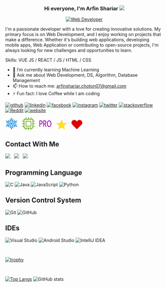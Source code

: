 <h3 align="center">
    Hi everyone, I'm Arfin Shariar
    <img src="https://media.giphy.com/media/l1J9NJRqBAp3iHaxO/giphy.gif" width="50">
</h3>
<p align="center">
    <a href="https://git.io/typing-svg"><img src="https://readme-typing-svg.demolab.com?font=Fira+Code&size=16&pause=1000&color=36BA98&center=true&vCenter=true&random=false&width=435&lines=Web+Developer+%26+Machine+Learning+Expert;Coding+in+My+Blood" alt="Web Developer" /></a>
</p>


I'm a passionate developer with a love for creating innovative solutions. My primary focus is on Web Development, and I enjoy working on projects that make a difference. Whether it's building web applications, developing mobile apps, Web Application or contributing to open-source projects, I'm always looking for new challenges and opportunities to learn.

Skills: VUE JS / REACT / JS / HTML / CSS

- 🌱 I’m currently learning Machine Learning 
- 💬 Ask me about Web Development, DS, Algorithm, Database Management 
- 📫 How to reach me: arfinshariar.choton07@gmail.com 
- ⚡ Fun fact: I love Coffee while I am coding 


[<img src='https://cdn.jsdelivr.net/npm/simple-icons@3.0.1/icons/github.svg' alt='github' height='40'>](https://github.com/ArfinShariar23)  [<img src='https://cdn.jsdelivr.net/npm/simple-icons@3.0.1/icons/linkedin.svg' alt='linkedin' height='40'>](https://www.linkedin.com/in/Arfin_Shariar/)  [<img src='https://cdn.jsdelivr.net/npm/simple-icons@3.0.1/icons/facebook.svg' alt='facebook' height='40'>](https://www.facebook.com/Arfin_Shariar)  [<img src='https://cdn.jsdelivr.net/npm/simple-icons@3.0.1/icons/instagram.svg' alt='instagram' height='40'>](https://www.instagram.com/arfin_shariar/)  [<img src='https://cdn.jsdelivr.net/npm/simple-icons@3.0.1/icons/twitter.svg' alt='twitter' height='40'>](https://twitter.com/Arfin_Shariar)  [<img src='https://cdn.jsdelivr.net/npm/simple-icons@3.0.1/icons/stackoverflow.svg' alt='stackoverflow' height='40'>](https://stackoverflow.com/users/Arfin_Shariar)  [<img src='https://cdn.jsdelivr.net/npm/simple-icons@3.0.1/icons/reddit.svg' alt='Reddit' height='40'>](https://www.reddit.com/user/Arfin_Shariar)  [<img src='https://cdn.jsdelivr.net/npm/simple-icons@3.0.1/icons/icloud.svg' alt='website' height='40'>](www.arfinshariar23.com)  

<a href='https://archiveprogram.github.com/'><img src='https://raw.githubusercontent.com/acervenky/animated-github-badges/master/assets/acbadge.gif' width='40' height='40'></a> <a href='https://docs.github.com/en/developers'><img src='https://raw.githubusercontent.com/acervenky/animated-github-badges/master/assets/devbadge.gif' width='40' height='40'></a> <a href='https://github.com/pricing'><img src='https://raw.githubusercontent.com/acervenky/animated-github-badges/master/assets/pro.gif' width='40' height='40'></a> <a href='https://stars.github.com/'><img src='https://raw.githubusercontent.com/acervenky/animated-github-badges/master/assets/starbadge.gif' width='35' height='35'></a> <a href='https://docs.github.com/en/github/supporting-the-open-source-community-with-github-sponsors'><img src='https://raw.githubusercontent.com/acervenky/animated-github-badges/master/assets/sponsorbadge.gif' width='35' height='35'></a> 
<br>

## Contact With Me
<a href="https://www.linkedin.com/in/arfin-shariar?utm_source=share&utm_campaign=share_via&utm_content=profile&utm_medium=ios_app" target="_blank"><img src="https://img.shields.io/badge/linkedin-%230077B5.svg?style=for-the-badge&logo=linkedin&logoColor=white"/></a> &nbsp;
<a href="tal.cse201@gmail.com" target="_blank"><img src="https://img.shields.io/badge/Gmail-D14836?style=for-the-badge&logo=gmail&logoColor=white"/></a> &nbsp;
<a href="https://drive.google.com/file/d/1evDmDpP3H9rRyEJZck5MKkdhd-w5iS8b/view" target="_blank"><img src="https://img.shields.io/badge/My%20resume-EC1C24.svg?style=for-the-badge&logo=Adobe%20Acrobat%20Reader&logoColor=white"/></a>

## Programming Language
![C](https://img.shields.io/badge/c-%2300599C.svg?style=for-the-badge&logo=c&logoColor=white) 
![Java](https://img.shields.io/badge/java-%23ED8B00.svg?style=for-the-badge&logo=openjdk&logoColor=white)
![JavaScript](https://img.shields.io/badge/javascript-%23323330.svg?style=for-the-badge&logo=javascript&logoColor=%23F7DF1E)
![Python](https://img.shields.io/badge/python-3670A0?style=for-the-badge&logo=python&logoColor=ffdd54)

## Version Control System
![Git](https://img.shields.io/badge/git-%23F05033.svg?style=for-the-badge&logo=git&logoColor=white)
![GitHub](https://img.shields.io/badge/github-%23121011.svg?style=for-the-badge&logo=github&logoColor=white)

## IDEs
![Visual Studio](https://img.shields.io/badge/Visual%20Studio-5C2D91.svg?style=for-the-badge&logo=visual-studio&logoColor=white)
![Android Studio](https://img.shields.io/badge/Android%20Studio-3DDC84.svg?style=for-the-badge&logo=android-studio&logoColor=white)
![IntelliJ IDEA](https://img.shields.io/badge/IntelliJIDEA-000000.svg?style=for-the-badge&logo=intellij-idea&logoColor=white)

<br>

[![trophy](https://github-profile-trophy.vercel.app/?username=ArfinShariar23)](https://github.com/ryo-ma/github-profile-trophy)

<br>

[![Top Langs](https://github-readme-stats.vercel.app/api/top-langs/?username=ArfinShariar23&layout=compact)](https://github.com/anuraghazra/github-readme-stats)
![GitHub stats](https://github-readme-stats.vercel.app/api?username=ArfinShariar23&show_icons=true&count_private=true)  
